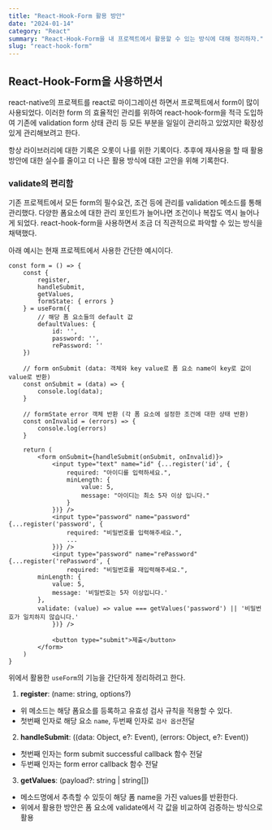 ```yaml
---
title: "React-Hook-Form 활용 방안"
date: "2024-01-14"
category: "React"
summary: "React-Hook-Form을 내 프로젝트에서 활용할 수 있는 방식에 대해 정리하자."
slug: "react-hook-form"
---
```


## React-Hook-Form을 사용하면서

react-native의 프로젝트를 react로 마이그레이션 하면서 프로젝트에서 form이 많이 사용되었다. 이러한 form 의 효율적인 관리를 위하여 react-hook-form을 적극 도입하여 기존에 validation form 상태 관리 등 모든 부분을 일일이 관리하고 있었지만 확장성 있게 관리해보려고 한다.

항상 라이브러리에 대한 기록은 오롯이 나를 위한 기록이다. 추후에 재사용을 할 때 활용방안에 대한 실수를 줄이고 더 나은 활용 방식에 대한 고안을 위해 기록한다.


### validate의 편리함

기존 프로젝트에서 모든 form의 필수요건, 조건 등에 관리를 validation 메소드를 통해 관리했다. 다양한 폼요소에 대한 관리 포인트가 늘어나면 조건이나 복잡도 역시 늘어나게 되었다. react-hook-form을 사용하면서 조금 더 직관적으로 파악할 수 있는 방식을 채택했다.

아래 예시는 현재 프로젝트에서 사용한 간단한 예시이다.

```tsx
const form = () => {
	const {
		register,
		handleSubmit,
		getValues,
		formState: { errors }
	} = useForm({
		// 해당 폼 요소들의 default 값
		defaultValues: {
			id: '',
			password: '',
			rePassword: ''
	})
	
	// form onSubmit (data: 객체와 key value로 폼 요소 name이 key로 값이 value로 반환)
	const onSubmit = (data) => {
		console.log(data);
	}
	
	// formState error 객체 반환 (각 폼 요소에 설정한 조건에 대한 상태 반환)
	const onInvalid = (errors) => {
		console.log(errors)
	}

	return (
		<form onSubmit={handleSubmit(onSubmit, onInvalid)}>
			<input type="text" name="id" {...register('id', {
				required: "아이디를 입력하세요.",
				minLength: {
					value: 5,
					message: "아이디는 최소 5자 이상 입니다."
				}
			})} />
			<input type="password" name="password" {...register('password', {
				required: "비밀번호를 입력해주세요.",
				...
			})} />
			<input type="password" name="rePassword" {...register('rePassword', {
				required: "비밀번호를 재입력해주세요.",
        minLength: {
            value: 5,
            message: '비밀번호는 5자 이상입니다.'
        },
        validate: (value) => value === getValues('password') || '비밀번호가 일치하지 않습니다.'
			})} />

			<button type="submit">제출</button>
		</form>
	)
}
```

위에서 활용한 `useForm`의 기능을 간단하게 정리하려고 한다.

1. **register**: (name: string, options?)
- 위 메소드는 해당 폼요소를 등록하고 유효성 검사 규칙을 적용할 수 있다.
- 첫번째 인자로 해당 요소 `name`, 두번째 인자로 `검사 옵션`전달

2. **handleSubmit**: ((data: Object, e?: Event), (errors: Object, e?: Event))
- 첫번째 인자는 form submit successful callback 함수 전달
- 두번째 인자는 form error callback 함수 전달

3. **getValues**: (payload?: string | string[])
- 메소드명에서 추측할 수 있듯이 해당 폼 name을 가진 values를 반환한다.
- 위에서 활용한 방안은 폼 요소에 validate에서 각 값을 비교하여 검증하는 방식으로 활용